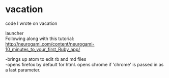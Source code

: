 # vacation

code I wrote on vacation

launcher  
Following along with this tutorial:  
http://neurogami.com/content/neurogami-10_minutes_to_your_first_Ruby_app/

-brings up atom to edit rb and md files  
-opens firefox by default for html. opens chrome if 'chrome' is passed in as a last parameter.
